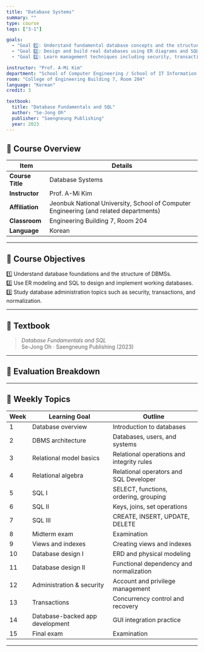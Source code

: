 ```yaml
---
title: "Database Systems"
summary: ""
type: course
tags: ["3-1"]

goals:
  - "Goal 1️⃣: Understand fundamental database concepts and the structure of DBMSs."
  - "Goal 2️⃣: Design and build real databases using ER diagrams and SQL."
  - "Goal 3️⃣: Learn management techniques including security, transactions, and normalization."

instructor: "Prof. A-Mi Kim"
department: "School of Computer Engineering / School of IT Information Engineering / School of Computer & Artificial Intelligence, JBNU"
room: "College of Engineering Building 7, Room 204"
language: "Korean"
credit: 3

textbook:
  title: "Database Fundamentals and SQL"
  author: "Se-Jong Oh"
  publisher: "Saengneung Publishing"
  year: 2023
---
```


<!--more-->

## 📘 Course Overview

| Item | Details |
|------|---------|
| **Course Title** | Database Systems |
| **Instructor** | Prof. A-Mi Kim |
| **Affiliation** | Jeonbuk National University, School of Computer Engineering (and related departments) |
| **Classroom** | Engineering Building 7, Room 204 |
| **Language** | Korean |

---

## 🎯 Course Objectives

1️⃣ Understand database foundations and the structure of DBMSs.  
2️⃣ Use ER modeling and SQL to design and implement working databases.  
3️⃣ Study database administration topics such as security, transactions, and normalization.

---

## 📖 Textbook

> *Database Fundamentals and SQL*  
> Se-Jong Oh · Saengneung Publishing (2023)

---

## 🧮 Evaluation Breakdown

<canvas id="evaluationChart2" width="400" height="400"></canvas>
<script src="https://cdn.jsdelivr.net/npm/chart.js"></script>
<script>
const ctx2 = document.getElementById('evaluationChart2');
new Chart(ctx2, {
  type: 'pie',
  data: {
    labels: ['Midterm Exam', 'Final Exam', 'Attendance', 'Assignments'],
    datasets: [{
      data: [35, 35, 10, 20],
      backgroundColor: ['#9ad0f5', '#ffb7b2', '#ffdac1', '#b5ead7'],
      borderColor: '#222',
      borderWidth: 2
    }]
  },
  options: { plugins: { legend: { position: 'bottom' } } }
});
</script>

---

## 📆 Weekly Topics

| Week | Learning Goal | Outline |
|------|---------------|---------|
| 1 | Database overview | Introduction to databases |
| 2 | DBMS architecture | Databases, users, and systems |
| 3 | Relational model basics | Relational operations and integrity rules |
| 4 | Relational algebra | Relational operators and SQL Developer |
| 5 | SQL I | SELECT, functions, ordering, grouping |
| 6 | SQL II | Keys, joins, set operations |
| 7 | SQL III | CREATE, INSERT, UPDATE, DELETE |
| 8 | Midterm exam | Examination |
| 9 | Views and indexes | Creating views and indexes |
| 10 | Database design I | ERD and physical modeling |
| 11 | Database design II | Functional dependency and normalization |
| 12 | Administration & security | Account and privilege management |
| 13 | Transactions | Concurrency control and recovery |
| 14 | Database-backed app development | GUI integration practice |
| 15 | Final exam | Examination |

---
